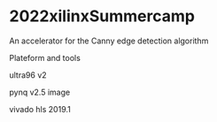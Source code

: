 # 2022xilinxSummercamp
An accelerator for the Canny edge detection algorithm 

Plateform and tools

ultra96 v2

pynq v2.5 image

vivado hls 2019.1




